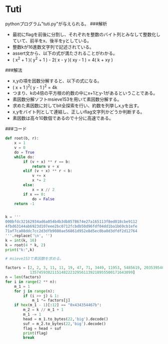 # Tuti
pythonプログラム"tuti.py"が与えられる。
###解析
- 最初にflagを前後に分割し、それぞれを整数のバイト列とみなして整数化していて、前半をx、後半をyとしている。
- 整数kが16進数文字列で記述されている。
- assert文から、以下の式が満たされることがわかる。
- ( x<sup>2</sup> + 1 )( y<sup>2</sup> + 1 ) - 2( x - y )( xy - 1 ) = 4( k + xy )

###解法
- x,yの項を因数分解すると、以下の式になる。
- ( x + 1 )<sup>2</sup>( y - 1 )<sup>2</sup> = 4k
- つまり、kの4倍の平方根の約数の中にx+1とy-1があるということである。
- 素因数分解ソフトmsieve153を用いて素因数分解する。
- 求めた素因数に対してbit全探索を行い、約数を列挙しx,yを出す。
- x,yをバイト列として連結し、正しいflag文字列かどうか判断する。
- 素因数は高々10数個であるので十分に高速である。

###コード
```python
def root(b, r):
    x = 1
    v = 0
    do = True
    while do:
        if (v + x) ** r == b:
            return v + x
        elif (v + x) ** r < b:
            v += x
            x *= 2
        else:
            x = x // 2
        if x == 0:
            do = False
    return -1


k = '''
000bfdc32162934ad6a054b4b3db8578674e27a165113f8ed018cbe9112
4fbd63144ab6923d107eee2bc0712fcbdb50d96fdf04dd1ba1b69cb1efe
71af7ca08ddc7cc2d3dfb9080ae56861d952e8d5ec0ba0d3dfdf2d12764
'''.replace('\n', '')
k = int(k, 16)
k = root(4 * k, 2)
print("k:",k)

# msieve153で素因数を求める。

factors = [2, 2, 3, 11, 11, 19, 47, 71, 3449, 11953, 5485619, 2035395403834744453, 17258104558019725087,
           1357459302115148222329561139218955500171643099]
n = len(factors)
for i in range(2 ** n):
    m_1 = 1
    for j in range(n):
        if (i >> j) & 1:
            m_1 *= factors[j]
    if hex(m_1 - 1)[:12] == "0x434354467b":
        m_2 = k // m_1 + 1
        m_1 -= 1
        head = m_1.to_bytes(22,'big').decode()
        suf = m_2.to_bytes(22,'big').decode()
        flag = head + suf
        print(flag)
        break
```
